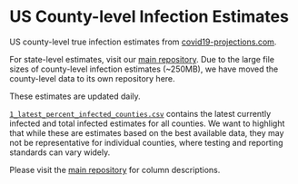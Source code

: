 # US County-level Infection Estimates

US county-level true infection estimates from [covid19-projections.com](https://covid19-projections.com/).

For state-level estimates, visit our [main repository](https://github.com/youyanggu/covid19_projections/tree/master/infection_estimates). Due to the large file sizes of county-level infection estimates (~250MB), we have moved the county-level data to its own repository here.

These estimates are updated daily.

[`1_latest_percent_infected_counties.csv`](1_latest_percent_infected_counties.csv) contains the latest currently infected and total infected estimates for all counties. We want to highlight that while these are estimates based on the best available data, they may not be representative for individual counties, where testing and reporting standards can vary widely.

Please visit the [main repository](https://github.com/youyanggu/covid19_projections/tree/master/infection_estimates) for column descriptions.
